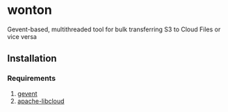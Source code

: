 # wonton

Gevent-based, multithreaded tool for bulk transferring S3 to Cloud Files or vice versa

## Installation

### Requirements

1. [gevent](https://pypi.python.org/pypi/gevent)
1. [apache-libcloud](https://pypi.python.org/pypi/apache-libcloud)
